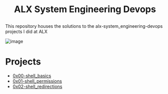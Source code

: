 # <p align='center'>ALX System Engineering Devops</p>

This repository houses the solutions to the alx-system_engineering-devops projects I did at ALX

![image](https://github.com/Bebo-K-S/alx-system_engineering-devops/assets/107813045/3feae164-ab64-486d-b1a0-9fe51037187f)

# Projects
- [0x00-shell_basics](0x00-shell_basics)
- [0x01-shell_permissions](0x01-shell_permissions)
- [0x02-shell_redirections](0x02-shell_redirections)
